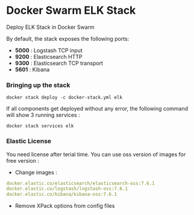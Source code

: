 # Docker Swarm ELK Stack
 Deploy ELK Stack in Docker Swarm

By default, the stack exposes the following ports:
* **5000** : Logstash TCP input
* **9200** : Elasticsearch HTTP
* **9300** : Elasticsearch TCP transport
* **5601** : Kibana

### Bringing up the stack

```shell
docker stack deploy -c docker-stack.yml elk
```

If all components get deployed without any error, the following command will show 3 running services :

```shell
docker stack services elk
```

### Elastic License

You need license after terial time. You can use oss version of images for free version :

* Change images :

```yaml
docker.elastic.co/elasticsearch/elasticsearch-oss:7.6.1
docker.elastic.co/logstash/logstash-oss:7.6.1
docker.elastic.co/kibana/kibana-oss:7.6.1
```

* Remove XPack options from config files
